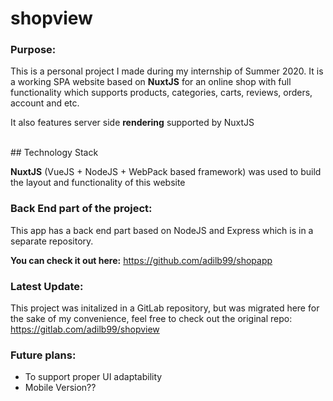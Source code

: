 # shopview

### Purpose:
This is a personal project I made during my internship of Summer 2020. It is a working SPA website based on **NuxtJS** for an online shop with full functionality which supports products, categories, carts, reviews, orders, account and etc. 

It also features server side **rendering** supported by NuxtJS

<br>
## Technology Stack

**NuxtJS** (VueJS + NodeJS + WebPack based framework) was used to build the layout and functionality of this website
<br>

### Back End part of the project:

This app has a back end part based on NodeJS and Express which is in a separate repository.

**You can check it out here:** https://github.com/adilb99/shopapp


### Latest Update:

This project was initalized in a GitLab repository, but was migrated here for the sake of my convenience, feel free to check out the original repo:
https://gitlab.com/adilb99/shopview


### Future plans:

- To support proper UI adaptability
- Mobile Version??